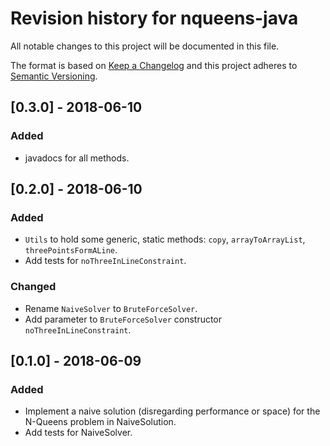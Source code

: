 # Revision history for nqueens-java

All notable changes to this project will be documented in this file.

The format is based on [Keep a Changelog](http://keepachangelog.com/en/1.0.0/)
and this project adheres to [Semantic Versioning](http://semver.org/spec/v2.0.0.html).

## [0.3.0] - 2018-06-10
### Added
* javadocs for all methods.

## [0.2.0] - 2018-06-10
### Added
* `Utils` to hold some generic, static methods: `copy`, `arrayToArrayList`, `threePointsFormALine`.
* Add tests for `noThreeInLineConstraint`.
### Changed
* Rename `NaiveSolver` to `BruteForceSolver`.
* Add parameter to `BruteForceSolver` constructor `noThreeInLineConstraint`.

## [0.1.0] - 2018-06-09
### Added
* Implement a naive solution (disregarding performance or space) for the N-Queens problem in NaiveSolution.
* Add tests for NaiveSolver.
